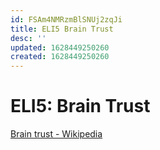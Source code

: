 ```yaml
---
id: FSAm4NMRzmBlSNUj2zqJi
title: ELI5 Brain Trust
desc: ''
updated: 1628449250260
created: 1628449250260
---
```

# ELI5: Brain Trust
[Brain trust - Wikipedia](https://en.wikipedia.org/wiki/Brain_trust)
